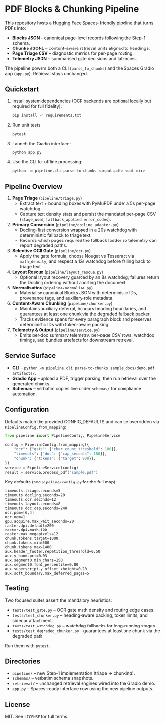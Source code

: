 # PDF Blocks & Chunking Pipeline

This repository hosts a Hugging Face Spaces-friendly pipeline that turns PDFs into:

- **Blocks JSON** – canonical page-level records following the Step-1 schema.
- **Chunks JSONL** – content-aware retrieval units aligned to headings.
- **Page Triage CSV** – diagnostic metrics for per-page routing.
- **Telemetry JSON** – summarised gate decisions and latencies.

The pipeline powers both a CLI (`parse_to_chunks`) and the Spaces Gradio app (`app.py`). Retrieval stays unchanged.

## Quickstart

1. Install system dependencies (OCR backends are optional locally but required for full fidelity):
   ```bash
   pip install -r requirements.txt
   ```
2. Run unit tests:
   ```bash
   pytest
   ```
3. Launch the Gradio interface:
   ```bash
   python app.py
   ```
4. Use the CLI for offline processing:
   ```bash
   python -m pipeline.cli parse-to-chunks <input.pdf> <out-dir>
   ```

## Pipeline Overview

1. **Page Triage** (`pipeline/triage.py`)
   - Extract text + bounding boxes with PyMuPDF under a 5s per-page watchdog.
   - Capture text density stats and persist the mandated per-page CSV (`stage_used`, `fallback_applied`, `error_codes`).
2. **Primary Conversion** (`pipeline/docling_adapter.py`)
   - Docling-first conversion wrapped in a 20s watchdog with deterministic fallback to triage text.
   - Records which pages required the fallback ladder so telemetry can report degraded paths.
3. **Selective OCR Gate** (`pipeline/ocr.py`)
   - Apply the gate formula, choose Nougat vs Tesseract via `math_density`, and respect a 12s watchdog before falling back to triage text.
4. **Layout Rescue** (`pipeline/layout_rescue.py`)
   - Optional layout recovery guarded by an 8s watchdog; failures return the Docling ordering without aborting the document.
5. **Normalisation** (`pipeline/normalize.py`)
   - Materialise canonical Blocks JSON with deterministic IDs, provenance tags, and auxiliary-role metadata.
6. **Content-Aware Chunking** (`pipeline/chunker.py`)
   - Maintains auxiliary deferral, honours heading boundaries, and guarantees at least one chunk via the degraded fallback packer.
   - Tracks evidence spans for every paragraph block and preserves deterministic IDs with token-aware packing.
7. **Telemetry & Output** (`pipeline/service.py`)
   - Emits per-doc summary telemetry, per-page CSV rows, watchdog timings, and bundles artefacts for downstream retrieval.

## Service Surface

- **CLI** – `python -m pipeline.cli parse-to-chunks sample_docs/demo.pdf artifacts/`.
- **Gradio App** – upload a PDF, trigger parsing, then run retrieval over the generated chunks.
- **Schemas** – verbatim copies live under `schemas/` for compliance automation.

## Configuration

Defaults match the provided CONFIG_DEFAULTS and can be overridden via `PipelineConfig.from_mapping`:

```python
from pipeline import PipelineConfig, PipelineService

config = PipelineConfig.from_mapping({
    "ocr": {"gate": {"char_count_threshold": 180}},
    "timeouts": {"doc": {"cap_seconds": 180}},
    "chunk": {"tokens": {"target": 900}},
})
service = PipelineService(config)
result = service.process_pdf("sample.pdf")
```

Key defaults (see `pipeline/config.py` for the full map):

```
timeouts.triage.seconds=5
timeouts.docling.seconds=20
timeouts.ocr.seconds=12
timeouts.layout.seconds=8
timeouts.doc.cap.seconds=240
ocr.psm=[6,4]
ocr.oem=1
gpu.acquire.max_wait_seconds=20
raster.dpi.default=200
raster.dpi.math=300
raster.max_megapixels=12
chunk.tokens.target=1000
chunk.tokens.min=500
chunk.tokens.max=1400
aux.header_footer.repetition_threshold=0.50
aux.y_band.pct=0.03
aux.segment0.min_chars=150
aux.segment0.font_percentile=0.80
aux.superscript.y_offset_xheight=0.20
aux.soft_boundary.max_deferred_pages=5
```

## Testing

Two focused suites assert the mandatory heuristics:

- `tests/test_gate.py` – OCR gate math density and routing edge cases.
- `tests/test_chunker.py` – heading-aware packing, token limits, and sidecar attachment.
- `tests/test_watchdog.py` – watchdog fallbacks for long-running stages.
- `tests/test_degraded_chunker.py` – guarantees at least one chunk via the degraded path.

Run them with `pytest`.

## Directories

- `pipeline/` – new Step-1 implementation (triage → chunking).
- `schemas/` – verbatim schema snapshots.
- `retrieval/` – unchanged retrieval engines wired into the Gradio demo.
- `app.py` – Spaces-ready interface now using the new pipeline outputs.

## License

MIT. See `LICENSE` for full terms.
